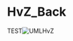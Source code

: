 # HvZ_Back

TEST![UMLHvZ](https://user-images.githubusercontent.com/14803304/68476994-8b78fc80-022c-11ea-8047-f950b67172c4.png)
